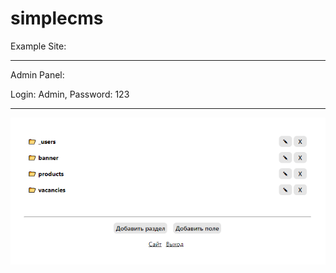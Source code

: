 # simplecms

Example Site: [](http://voidbox.online/simplecms/)

---

Admin Panel: [](http://voidbox.online/simplecms/cms/)

Login: Admin, Password: 123

---

![](https://raw.githubusercontent.com/zinescu11/simplecms/main/preview/preview.png)



